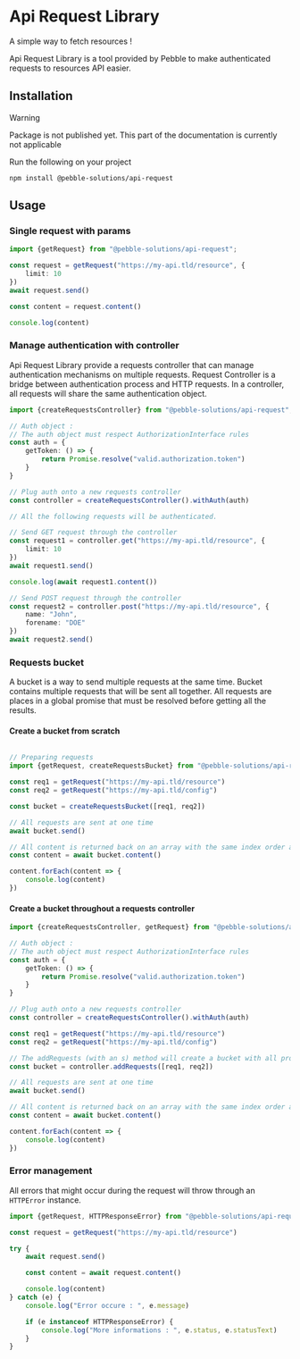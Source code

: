 # Api Request Library

A simple way to fetch resources !

Api Request Library is a tool provided by Pebble to make authenticated requests to resources 
API easier.

## Installation

> [!WARNING]  
> Package is not published yet. This part of the documentation is currently not applicable

Run the following on your project 

```shell
npm install @pebble-solutions/api-request
```

## Usage

### Single request with params

```TypeScript
import {getRequest} from "@pebble-solutions/api-request";

const request = getRequest("https://my-api.tld/resource", {
    limit: 10
})
await request.send()

const content = request.content()

console.log(content)
```

### Manage authentication with controller

Api Request Library provide a requests controller that can manage authentication mechanisms on multiple requests.
Request Controller is a bridge between authentication process and HTTP requests. In a controller, all requests will 
share the same authentication object.

```TypeScript
import {createRequestsController} from "@pebble-solutions/api-request";

// Auth object :
// The auth object must respect AuthorizationInterface rules
const auth = {
    getToken: () => {
        return Promise.resolve("valid.authorization.token")
    }
}

// Plug auth onto a new requests controller
const controller = createRequestsController().withAuth(auth)

// All the following requests will be authenticated.

// Send GET request through the controller
const request1 = controller.get("https://my-api.tld/resource", {
    limit: 10
})
await request1.send()

console.log(await request1.content())

// Send POST request through the controller
const request2 = controller.post("https://my-api.tld/resource", {
    name: "John",
    forename: "DOE"
})
await request2.send()
```

### Requests bucket

A bucket is a way to send multiple requests at the same time. Bucket contains multiple requests that will be sent all 
together. All requests are places in a global promise that must be resolved before getting all the results.

#### Create a bucket from scratch

```TypeScript

// Preparing requests
import {getRequest, createRequestsBucket} from "@pebble-solutions/api-request";

const req1 = getRequest("https://my-api.tld/resource")
const req2 = getRequest("https://my-api.tld/config")

const bucket = createRequestsBucket([req1, req2])

// All requests are sent at one time
await bucket.send()

// All content is returned back on an array with the same index order as the original one
const content = await bucket.content()

content.forEach(content => {
    console.log(content)
})

```

#### Create a bucket throughout a requests controller

```TypeScript
import {createRequestsController, getRequest} from "@pebble-solutions/api-request";

// Auth object :
// The auth object must respect AuthorizationInterface rules
const auth = {
    getToken: () => {
        return Promise.resolve("valid.authorization.token")
    }
}

// Plug auth onto a new requests controller
const controller = createRequestsController().withAuth(auth)

const req1 = getRequest("https://my-api.tld/resource")
const req2 = getRequest("https://my-api.tld/config")

// The addRequests (with an s) method will create a bucket with all provided requests
const bucket = controller.addRequests([req1, req2])

// All requests are sent at one time
await bucket.send()

// All content is returned back on an array with the same index order as the original one
const content = await bucket.content()

content.forEach(content => {
    console.log(content)
})
```

### Error management

All errors that might occur during the request will throw through an `HTTPError` instance.

```TypeScript
import {getRequest, HTTPResponseError} from "@pebble-solutions/api-request";

const request = getRequest("https://my-api.tld/resource")

try {
    await request.send()

    const content = await request.content()

    console.log(content)
} catch (e) {
    console.log("Error occure : ", e.message)

    if (e instanceof HTTPResponseError) {
        console.log("More informations : ", e.status, e.statusText)
    }
}

```